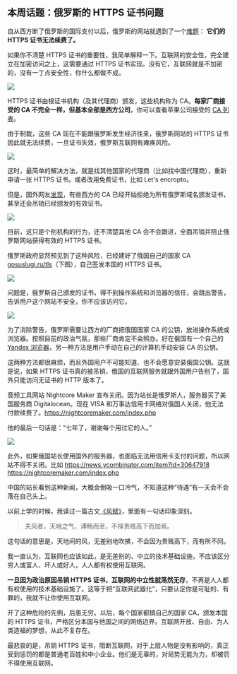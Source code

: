 ## 本周话题：俄罗斯的 HTTPS 证书问题

自从西方断了俄罗斯的国际支付以后，俄罗斯的网站就遇到了一个[难题](https://www.bleepingcomputer.com/news/security/russia-creates-its-own-tls-certificate-authority-to-bypass-sanctions/)： **它们的 HTTPS 证书无法续费了。**

如果你不清楚 HTTPS 证书的重要性，我简单解释一下。互联网的安全性，完全建立在加密访问之上，这需要通过 HTTPS 证书实现。没有它，互联网就是不加密的，没有一丁点安全性，你什么都做不成。

![](https://cdn.beekka.com/blogimg/asset/202203/bg2022031102.webp)

HTTPS 证书由根证书机构（及其代理商）颁发，这些机构称为 CA。**每家厂商接受的 CA 不完全一样，但基本全部是西方公司**，你可以查看苹果公司接受的 [CA 列表](https://support.apple.com/en-us/HT212140)。

由于制裁，这些 CA 现在不能跟俄罗斯发生经济往来，俄罗斯网站的 HTTPS 证书因此就无法续费，一旦证书失效，俄罗斯互联网有瘫痪风险。

![](https://cdn.beekka.com/blogimg/asset/202203/bg2022031103.webp)

这时，最简单的解决方法，就是找其他国家的代理商（比如找中国代理商），重新申请一张 HTTPS 证书。或者改用免费证书，比如 Let's encropto。

但是，国外网友[发现](https://twitter.com/Scott_Helme/status/1502204103132393472)，有些西方的 CA 已经开始拒绝为所有俄罗斯域名颁发证书，甚至还会吊销已经颁发的有效证书。

![](https://cdn.beekka.com/blogimg/asset/202203/bg2022031105.webp)

目前，这只是个别机构的行为，还不清楚其他 CA 会不会跟进，全面吊销并阻止俄罗斯网站获得有效的 HTTPS 证书。

俄罗斯政府显然预见到了这种风险，已经建好了俄国自己的国家 CA [gosuslugi.ru/tls](https://www.gosuslugi.ru/tls)（下图），自己签发本国的 HTTPS 证书。

![](https://cdn.beekka.com/blogimg/asset/202203/bg2022031106.webp)

问题是，俄罗斯自己颁发的证书，得不到操作系统和浏览器的信任，会跳出警告，告诉用户这个网站不安全，你不应该访问它。

![](https://cdn.beekka.com/blogimg/asset/202203/bg2022031107.webp)

为了消除警告，俄罗斯需要让西方的厂商把俄国国家 CA 的公钥，放进操作系统或浏览器。按照目前的政治气氛，那些厂商肯定不会照办。好在俄国有一个自己的 [Yandex 浏览器](https://browser.yandex.com/)，另一种方法是用户手动在自己的计算机手动安装 CA 的公钥。

这两种方法都很麻烦，而且外国用户不可能知道、也不会愿意安装俄国公钥。这就是说，如果 HTTPS 证书真的被吊销，俄国的互联网服务就跟外国用户告别了，国外只能访问无证书的 HTTP 版本了。

音频工具网站 Nightcore Maker 宣布关闭。因为站长是俄罗斯人，服务器买了美国服务商 Digitalocean。现在 VISA 和万事达信用卡网络对俄国人关闭，他无法付款续费了。https://nightcoremaker.com/index.php

他的最后一句话是：“七年了，谢谢每个用过它的人。”

![](https://cdn.beekka.com/blogimg/asset/202203/bg2022031201.webp)

此外，如果俄国站长使用国外的服务器，也面临无法用信用卡支付的问题，所以网站不得不关闭。比如 https://news.ycombinator.com/item?id=30647918 https://nightcoremaker.com/index.php

中国的站长看到这种新闻，大概会倒吸一口冷气，不知道这种“待遇”有一天会不会落在自己头上。

以前上学的时候，我读过一篇古文[《风赋》](https://baike.baidu.com/item/%E9%A3%8E%E8%B5%8B/2482215)，里面有一句话印象深刻。

> 夫风者，天地之气，溥畅而至，不择贵贱高下而加焉。

这句话的意思是，天地间的风，无差别地吹拂，不会因为贵贱高下，而有所不同。

我一直认为，互联网也应该如此，是无差别的、中立的技术基础设施，不应该区分穷人或富人、坏人或好人，人人都有权使用互联网。

**一旦因为政治原因吊销 HTTPS 证书，互联网的中立性就荡然无存**，不再是人人都有权使用的技术基础设施了。这等于把“互联网武器化”，只要认定你是可耻的、有罪的，我就不让你使用互联网。

开了这种危险的先例，后患无穷。以后，每个国家都搞自己的国家 CA，颁发本国的 HTTPS 证书，严格区分本国与他国之间的网络边界。互联网开放、自由、为人类造福的梦想，从此不复存在。

最悲哀的是，吊销 HTTPS 证书，阻断互联网，对于上层人物是没有影响的，真正受到惩罚的都是普通老百姓和中小企业。他们是无辜的，对局势无能为力，却被罚不得使用互联网。
